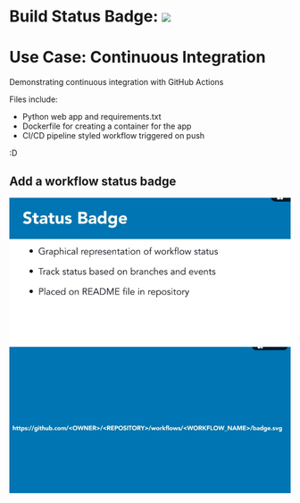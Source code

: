 # Build Status Badge:  ![](https://github.com/automate6500/python-web-app-cicd/workflows/Pipeline/badge.svg)

# Use Case: Continuous Integration
Demonstrating continuous integration with GitHub Actions

Files include:

- Python web app and requirements.txt
- Dockerfile for creating a container for the app
- CI/CD pipeline styled workflow triggered on push

:D

## Add a workflow status badge
![Imagen de GitHub](https://github.com/ariegd/automate/blob/04_06/src/img/Captura%20desde%202025-08-22%2011-02-23.png)
![Imagen de GitHub](https://github.com/ariegd/automate/blob/04_06/src/img/Captura%20desde%202025-08-22%2011-28-56.png)

